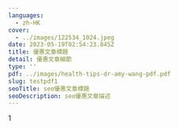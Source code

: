 ```yaml
---
languages:
  - zh-HK
cover:
  - ../images/122534_1024.jpeg
date: 2023-05-19T02:54:23.845Z
title: 優惠文章標題
detail: 優惠文章細節
type: ''
pdf: ../images/health-tips-dr-amy-wang-pdf.pdf
slug: testpdf1
seoTitle: seo優惠文章標題
seoDescription: seo優惠文章描述
---
```

1